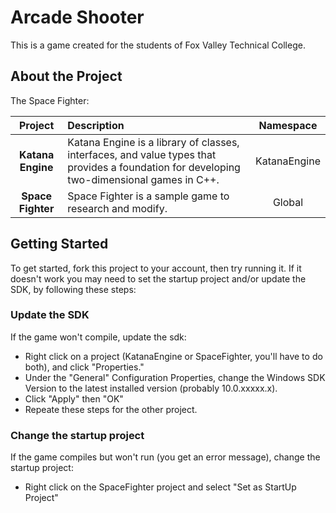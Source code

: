 # Arcade Shooter

This is a game created for the students of Fox Valley Technical College.

## About the Project

The Space Fighter:

| **Project**             | **Description** | **Namespace** |
| :---------------------: | :-------------- | :-------------: |
| **Katana Engine**       | Katana Engine is a library of classes, interfaces, and value types that provides a foundation for developing two-dimensional games in C++. | KatanaEngine |
| **Space Fighter**        | Space Fighter is a sample game to research and modify. | Global |

## Getting Started

To get started, fork this project to your account, then try running it.
If it doesn't work you may need to set the startup project and/or update the SDK, by following these steps:

### Update the SDK
If the game won't compile, update the sdk:
- Right click on a project (KatanaEngine or SpaceFighter, you'll have to do both), and click "Properties."
- Under the "General" Configuration Properties, change the Windows SDK Version to the latest installed version (probably 10.0.xxxxx.x).
- Click "Apply" then "OK"
- Repeate these steps for the other project.

### Change the startup project
If the game compiles but won't run (you get an error message), change the startup project:
- Right click on the SpaceFighter project and select "Set as StartUp Project"

